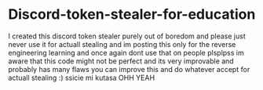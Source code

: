 # Discord-token-stealer-for-education
I created this discord token stealer purely out of boredom and please just never use it for actuall stealing and im posting this only for the reverse engineering learning and once again dont use that on people plsplpss
im aware that this code might not be perfect and its very improvable and probably has many flaws you can improve this and do whatever accept for actuall stealing
:) ssicie mi kutasa
OHH YEAH

